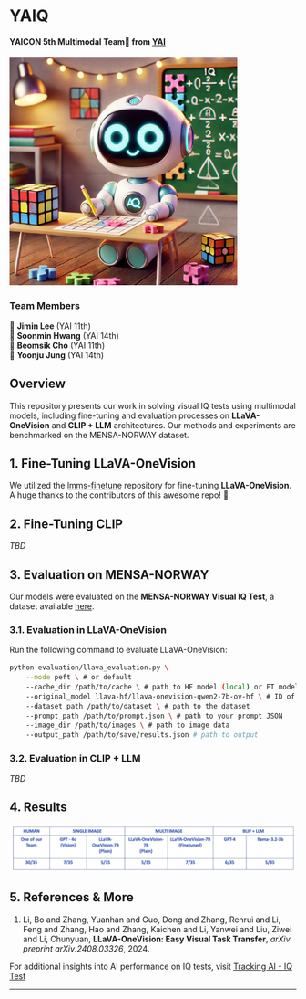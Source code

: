 
# YAIQ
#### YAICON 5th Multimodal Team🌟 from [YAI](https://github.com/yonsei-YAI)
<img src="assets/YAIQ_banner.webp" alt="Banner" width="400">

### Team Members
🥸 **Jimin Lee** (YAI 11th)   
🥸 **Soonmin Hwang** (YAI 14th)  
🥸 **Beomsik Cho** (YAI 11th)  
🥸 **Yoonju Jung** (YAI 14th)  

## Overview

This repository presents our work in solving visual IQ tests using multimodal models, including fine-tuning and evaluation processes on **LLaVA-OneVision** and **CLIP + LLM** architectures. Our methods and experiments are benchmarked on the MENSA-NORWAY dataset.



## 1. Fine-Tuning LLaVA-OneVision

We utilized the [lmms-finetune](https://github.com/zjysteven/lmms-finetune) repository for fine-tuning **LLaVA-OneVision**.  
A huge thanks to the contributors of this awesome repo! 🙌



## 2. Fine-Tuning CLIP

*TBD*



## 3. Evaluation on MENSA-NORWAY

Our models were evaluated on the **MENSA-NORWAY Visual IQ Test**, a dataset available [here](https://huggingface.co/datasets/eduardtoni/MENSA-visual-iq-test).

### 3.1. Evaluation in LLaVA-OneVision

Run the following command to evaluate LLaVA-OneVision:

```bash
python evaluation/llava_evaluation.py \
    --mode peft \ # or default
    --cache_dir /path/to/cache \ # path to HF model (local) or FT model
    --original_model llava-hf/llava-onevision-qwen2-7b-ov-hf \ # ID of the original model
    --dataset_path /path/to/dataset \ # path to the dataset
    --prompt_path /path/to/prompt.json \ # path to your prompt JSON
    --image_dir /path/to/images \ # path to image data
    --output_path /path/to/save/results.json # path to output
```

### 3.2. Evaluation in CLIP + LLM

*TBD*



## 4. Results

![Evaluation Results](assets/results_table.png)


## 5. References & More

1. Li, Bo and Zhang, Yuanhan and Guo, Dong and Zhang, Renrui and Li, Feng and Zhang, Hao and Zhang, Kaichen and Li, Yanwei and Liu, Ziwei and Li, Chunyuan, **LLaVA-OneVision: Easy Visual Task Transfer**, *arXiv preprint arXiv:2408.03326*, 2024. 


For additional insights into AI performance on IQ tests, visit [Tracking AI - IQ Test](https://trackingai.org/IQ)

---

